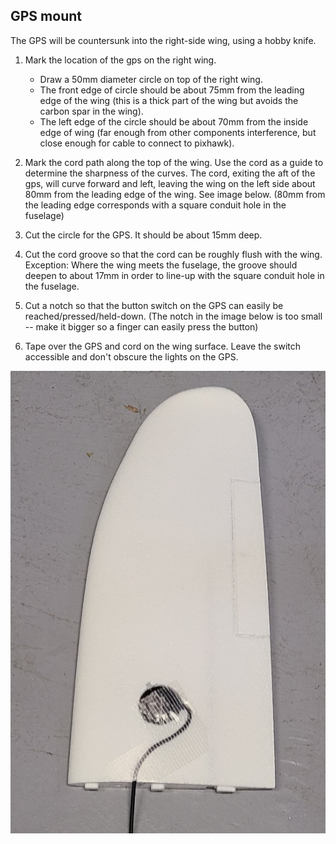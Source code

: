 ## GPS mount
The GPS will be countersunk into the right-side wing, using a hobby knife.

1. Mark the location of the gps on the right wing.

    * Draw a 50mm diameter circle on top of the right wing.
    * The front edge of circle should be about 75mm from the leading edge of the wing (this is a thick part of the wing but avoids the carbon spar in the wing).
    * The left edge of the circle should be about 70mm from the inside edge of wing (far enough from other components interference, but close enough for cable to connect to pixhawk).

1. Mark the cord path along the top of the wing. Use the cord as a guide to determine the sharpness of the curves. The cord, exiting the aft of the gps, will curve forward and left, leaving the wing on the left side about 80mm from the leading edge of the wing. See image below. (80mm from the leading edge corresponds with a square conduit hole in the fuselage)
1. Cut the circle for the GPS. It should be about 15mm deep.
1. Cut the cord groove so that the cord can be roughly flush with the wing. Exception: Where the wing meets the fuselage, the groove should deepen to about 17mm in order to line-up with the square conduit hole in the fuselage.
1. Cut a notch so that the button switch on the GPS can easily be reached/pressed/held-down. (The notch in the image below is too small -- make it bigger so a finger can easily press the button)
1. Tape over the GPS and cord on the wing surface. Leave the switch accessible and don't obscure the lights on the GPS.

![gps on wing](../images/gps_on_wing.jpg)
